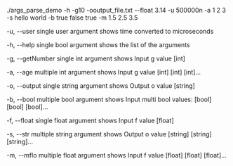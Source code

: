 ./args_parse_demo -h -g10 -ooutput_file.txt --float 3.14 -u 500000n -a 1 2 3 -s hello world -b true false true -m 1.5 2.5 3.5

  -u, --user    single user argument shows time converted to microseconds
  
  -h, --help    single bool argument shows the list of the arguments
  
  -g, --getNumber    single int argument shows Input g value [int]
  
  -a, --age    multiple int argument shows Input g value [int] [int] [int]...
  
  -o, --output    single string argument shows Output o value [string]
  
  -b, --bool    multiple bool argument shows Input multi bool values: [bool] [bool] [bool]...
  
  -f, --float    single float argument shows Input f value [float]
  
  -s, --str    multiple string argument shows Output o value [string] [string] [string]...
  
  -m, --mflo    multiple float argument shows Input f value [float] [float] [float]...
